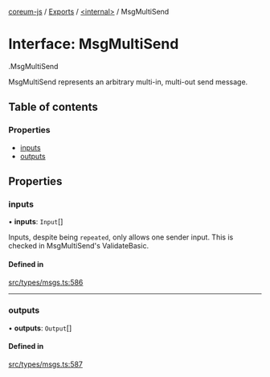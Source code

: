 [coreum-js](../README.md) / [Exports](../modules.md) / [<internal\>](../modules/internal_.md) / MsgMultiSend

# Interface: MsgMultiSend

[<internal>](../modules/internal_.md).MsgMultiSend

MsgMultiSend represents an arbitrary multi-in, multi-out send message.

## Table of contents

### Properties

- [inputs](internal_.MsgMultiSend.md#inputs)
- [outputs](internal_.MsgMultiSend.md#outputs)

## Properties

### inputs

• **inputs**: `Input`[]

Inputs, despite being `repeated`, only allows one sender input. This is
checked in MsgMultiSend's ValidateBasic.

#### Defined in

[src/types/msgs.ts:586](https://github.com/PyramydLabs/coreum-js/blob/37d165f/src/types/msgs.ts#L586)

___

### outputs

• **outputs**: `Output`[]

#### Defined in

[src/types/msgs.ts:587](https://github.com/PyramydLabs/coreum-js/blob/37d165f/src/types/msgs.ts#L587)
